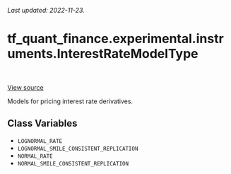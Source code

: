 <!--
This file is generated by a tool. Do not edit directly.
For open-source contributions the docs will be updated automatically.
-->

*Last updated: 2022-11-23.*

<div itemscope itemtype="http://developers.google.com/ReferenceObject">
<meta itemprop="name" content="tf_quant_finance.experimental.instruments.InterestRateModelType" />
<meta itemprop="path" content="Stable" />
<meta itemprop="property" content="LOGNORMAL_RATE"/>
<meta itemprop="property" content="LOGNORMAL_SMILE_CONSISTENT_REPLICATION"/>
<meta itemprop="property" content="NORMAL_RATE"/>
<meta itemprop="property" content="NORMAL_SMILE_CONSISTENT_REPLICATION"/>
</div>

# tf_quant_finance.experimental.instruments.InterestRateModelType

<!-- Insert buttons and diff -->

<table class="tfo-notebook-buttons tfo-api" align="left">
</table>

<a target="_blank" href="https://github.com/google/tf-quant-finance/blob/master/tf_quant_finance/experimental/instruments/rates_common.py">View source</a>



Models for pricing interest rate derivatives.

<!-- Placeholder for "Used in" -->


## Class Variables

* `LOGNORMAL_RATE` <a id="LOGNORMAL_RATE"></a>
* `LOGNORMAL_SMILE_CONSISTENT_REPLICATION` <a id="LOGNORMAL_SMILE_CONSISTENT_REPLICATION"></a>
* `NORMAL_RATE` <a id="NORMAL_RATE"></a>
* `NORMAL_SMILE_CONSISTENT_REPLICATION` <a id="NORMAL_SMILE_CONSISTENT_REPLICATION"></a>

